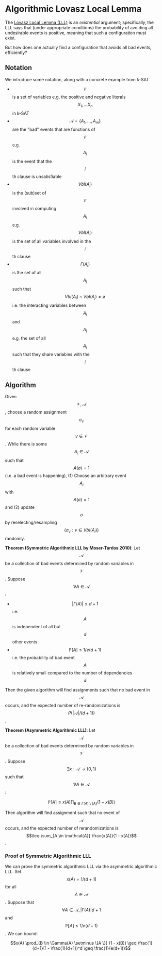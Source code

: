 # Algorithmic Lovasz Local Lemma

The [Lovasz Local Lemma (LLL)](lovasz_local_lemma.md) is an _existential_ argument; specifically,
the LLL says that (under appropriate conditions) the probability of avoiding all undesirable events
is positive, meaning that such a configuration must exist.

But how does one actually find a configuration that avoids all bad events, efficiently?

## Notation

We introduce some notation, along with a concrete example from k-SAT

- $$\mathcal{V}$$ is a set of variables e.g. the positive and negative literals $$X_1, ... X_n$$ in k-SAT
- $$\mathcal{A} = \{ A_1, ..., A_m \}$$ are the "bad" events that are functions of $$\mathcal{V}$$
  e.g. $$A_i$$ is the event that the $$i$$th clause is unsatisfiable
- $$Vbl(A_i)$$ is the (sub)set of $$\mathcal{V}$$ involved in computing $$A_i$$ e.g. $$Vbl(A_i)$$
  is the set of all variables involved in the $$i$$th clause
- $$\Gamma(A_i)$$ is the set of all $$A_j$$ such that $$Vbl(A_i) \cap Vbl(A_j) \neq \emptyset$$
  i.e. the interacting variables between $$A_i$$ and $$A_j$$ e.g. the set of all $$A_j$$ such that
  they share variables with the $$i$$th clause

## Algorithm

Given $$\mathcal{V}, \mathcal{A}$$, choose a random assignment $$\sigma_v$$ for each random variable
$$v \in \mathcal{V}$$. While there is some $$A_i \in \mathcal{A}$$ such that $$A(\sigma) = 1$$ (i.e.
 a bad event is happening), (1) Choose an arbitrary event $$A_i$$ with $$A(\sigma) = 1$$ and (2)
update $$\sigma$$ by reselecting/resampling $$\{\sigma_v : v \in Vbl(A_i) \}$$ randomly.

**Theorem (Symmetric Algorithmic LLL by Moser-Tardos 2010)**: Let $$\mathcal{A}$$ be a collection of bad events
determined by random variables in $$\mathcal{V}$$. Suppose $$\forall A \in \mathcal{A}$$:

- $$\lvert \Gamma(A) \lvert \leq d + 1$$ i.e. $$A$$ is independent of all but $$d$$ other events
- $$\mathbb{P}[A] \leq 1 / e (d+1)$$ i.e. the probability of bad event $$A$$ is relatively small compared to the number of dependencies $$d$$

Then the given algorithm will find assignments such that no bad event in $$\mathcal{A}$$ occurs,
and the expected number of re-randomizations is $$P(\lvert\mathcal{A}\lvert / (d+1))$$.

**Theorem (Asymmetric Algorithmic LLL)**: Let $$\mathcal{A}$$ be a collection of bad events
determined by random variables in $$\mathcal{V}$$. Suppose $$\exists x: \mathcal{A} \rightarrow (0, 1)$$
such that $$\forall A \in \mathcal{A}$$:

$$\mathbb{P}[A] \leq x(A) \prod_{B \in \Gamma(A) \setminus \{A \}} (1 - x(B))$$

Then algorithm will find assignment such that no event of $$\mathcal{A}$$ occurs, and the expected
number of rerandomizations is $$\leq \sum_{A \in \mathcal{A}} \frac{x(A)}{1 - x(A)}$$.

### Proof of Symmetric Algorithmic LLL

We can prove the symmetric algorithmic LLL via the asymmetric algorithmic LLL. Set $$x(A) = 1/(d+1)$$
for all $$A \in \mathcal{A}$$. Suppose that $$\forall A \in \mathcal{A}, \lvert\Gamma(A)\lvert d + 1$$ and 
$$\mathbb{P}[A] \leq 1/e(d+1)$$. We can bound:

$$x(A) \prod_{B \in \Gamma(A) \setminus \{A \}} (1 - x(B)) \geq \frac{1}{d+1}(1 - \frac{1}{d+1})^d \geq \frac{1}{e(d+1)}$$